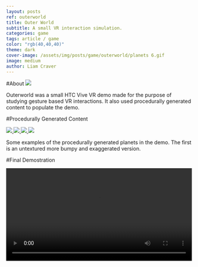 ```yaml
---
layout: posts
ref: outerworld
title: Outer World
subtitle: A small VR interaction simulation.
categories: game
tags: article / game
color: "rgb(40,40,40)"
theme: dark
cover-image: /assets/img/posts/game/outerworld/planets 6.gif
image: medium
author: Liam Craver
---
```


#About
<a href="/assets/img/posts/game/{{page.ref}}/planets 5.gif">
    <img class="center full" src="/assets/img/posts/game/{{page.ref}}/planets 5.gif"/>
</a>

Outerworld was a small HTC Vive VR demo made for the purpose of studying gesture based VR interactions. It also used procedurally generated content to populate the demo.

#Procedurally Generated Content
<div class="image-wrapper">
  <a href="/assets/img/posts/game/{{page.ref}}/planets-6.gif">
    <img class="float xsmall border" src="/assets/img/posts/game/{{page.ref}}/planets-6.gif"/>
  </a>
  <a href="/assets/img/posts/game/{{page.ref}}/planets-7.gif" class="hide-on-p hide-on-wp hide-on-t">
    <img class="float xsmall border" src="/assets/img/posts/game/{{page.ref}}/planets-7.gif"/>
  </a>
  <a href="/assets/img/posts/game/{{page.ref}}/planets-8.gif">
    <img class="float xsmall border" src="/assets/img/posts/game/{{page.ref}}/planets-8.gif"/>
  </a>
  <a href="/assets/img/posts/game/{{page.ref}}/planets-9.gif">
    <img class="float xsmall border" src="/assets/img/posts/game/{{page.ref}}/planets-9.gif"/>
  </a>
</div>

Some examples of the procedurally generated planets in the demo. The first is an untextured more bumpy and exaggerated version.

#Final Demostration
<div class="trailer">
  <div class="flex-video">
    <video width="100%" loop="true" autoplay="true" controls="true">
    <source src="/assets/img/posts/game/outerworld/mixed_outerworld.mp4" type="video/mp4">
    Your browser does not support the video tag.
    </video>
  </div>
</div>